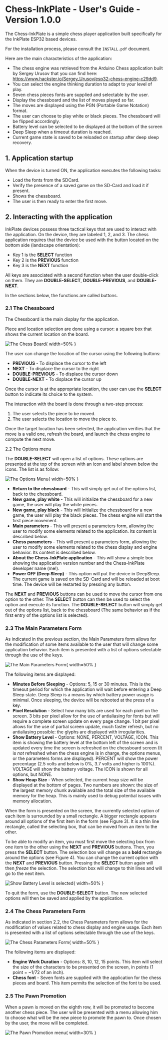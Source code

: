 # Chess-InkPlate - User's Guide - Version 1.0.0

The Chess-InkPlate is a simple chess player application built specifically for the InkPlate ESP32 based devices.

For the installation process, please consult the `INSTALL.pdf` document.

Here are the main characteristics of the application:

- The chess engine was retrieved from the Arduino Chess application built by Sergey Urusov that you can find here: https://www.hackster.io/Sergey_Urusov/esp32-chess-engine-c29dd9.
- You can select the engine thinking duration to adapt to your level of play.
- Seven chess pieces fonts are supplied and selectable by the user.
- Display the chessboard and the list of moves played so far. 
- The moves are displayed using the PGN (Portable Game Notation) format.
- The user can choose to play white or black pieces. The chessboard will be flipped accordingly.
- Battery level can be selected to be displayed at the bottom of the screen
- Deep Sleep when a timeout duration is reached.
- Current game state is saved to be reloaded on startup after deep sleep recovery.
  
## 1. Application startup

When the device is turned ON, the application executes the following tasks:

- Load the fonts from the SDCard.
- Verify the presence of a saved game on the SD-Card and load it if present.
- Shows the chessboard. 
- The user is then ready to enter the first move.

## 2. Interacting with the application

InkPlate devices possess three tactical keys that are used to interact with the application. On the device, they are labeled 1, 2, and 3. The chess application requires that the device be used with the button located on the bottom side (landscape orientation):

  - Key 1 is the **SELECT** function
  - Key 2 is the **PREVIOUS** function
  - Key 3 is the **NEXT** function

All keys are associated with a second function when the user double-click on them. They are **DOUBLE-SELECT**, **DOUBLE-PREVIOUS**, and **DOUBLE-NEXT**.

In the sections below, the functions are called buttons.

### 2.1 The Chessboard

The Chessboard is the main display for the application. 

Piece and location selection are done using a cursor: a square box that shows the current location on the board. 

![The Chess Board](pictures/chess-board.png){ width=50% }

The user can change the location of the cursor using the following buttons:

- **PREVIOUS** - To displace the cursor to the left
- **NEXT** - To displace the cursor to the right
- **DOUBLE-PREVIOUS** - To displace the cursor down
- **DOUBLE-NEXT** - To displace the cursor up

Once the cursor is at the appropriate location, the user can use the **SELECT** button to indicate its choice to the system.

The interaction with the board is done through a two-step process:

1. The user selects the piece to be moved.
2. The user selects the location to move the piece to.

Once the target location has been selected, the application verifies that the move is a valid one, refresh the board, and launch the chess engine to compute the next move.

2.2 The Options menu

The **DOUBLE-SELECT** will open a list of options. These options are presented at the top of the screen with an icon and label shown below the icons. The list is as follow:

![The Options Menu](pictures/options-menu.png){ width=50% }

- **Return to the chessboard** - This will simply get out of the options list, back to the chessboard.
- **New game, play white** - This will initialize the chessboard for a new game, the user will play the white pieces. 
- **New game, play black** - This will initialize the chessboard for a new game, the user will play the black pieces. The chess engine will start the first piece movement.
- **Main parameters** - This will present a parameters form, allowing the user to modify some elements related to the application. Its content is described below.
- **Chess parameters** - This will present a parameters form, allowing the user to modify some elements related to the chess display and engine behavior. Its content is described below.
- **About the Chess-InkPlate application** - This will show a simple box showing the application version number and the Chess-InkPlate developer name (me!).
- **Power OFF (Deep Sleep)** - This option will put the device in DeepSleep. The current game is saved on the SD-Card and will be reloaded at boot time. The device will be restarted by pressing any button.

The **NEXT** and **PREVIOUS** buttons can be used to move the cursor from one option to the other. The **SELECT** button can then be used to select the option and execute its function. The **DOUBLE-SELECT** button will simply get out of the options list, back to the chessboard (The same behavior as if the first entry of the options list is selected).

### 2.3 The Main Parameters Form

As indicated in the previous section, the Main Parameters form allows for the modification of some items available to the user that will change some application behavior. Each item is presented with a list of options selectable through the use of the keys.

![The Main Parameters Form](pictures/main-parameters-form.png){ width=50% }

The following items are displayed:

- **Minutes Before Sleeping** - Options: 5, 15 or 30 minutes. This is the timeout period for which the application will wait before entering a Deep Sleep state. Deep Sleep is a means by which battery power usage is minimal. Once sleeping, the device will be rebooted at the press of a key.
- **Pixel Resolution** - Select how many bits are used for each pixel on the screen. 3 bits per pixel allow for the use of antialiasing for fonts but will require a complete screen update on every page change. 1 bit per pixel allows for the use of partial screen update, much faster refresh, but no antialiasing possible: the glyphs are displayed with irregularities.
- **Show Battery Level** - Options: NONE, PERCENT, VOLTAGE, ICON. This item is showing the battery level at the bottom left of the screen and is updated every time the screen is refreshed on the chessboard screen (It is *not* refreshed when the chess engine is in charge, the options menus, or the parameters forms are displayed). PERCENT will show the power percentage (2.5 volts and below is 0%, 3.7 volts and higher is 100%). VOLTAGE will show the battery voltage. The ICON is shown for all options, but NONE.
- **Show Heap Size** - When selected, the current heap size will be displayed at the bottom of pages. Two numbers are shown: the size of the largest memory chunk available and the total size of the available memory for the heap. This is mainly used to debug potential issues with memory allocation.
   
When the form is presented on the screen, the currently selected option of each item is surrounded by a small rectangle. A bigger rectangle appears around all options of the first item in the form (see Figure 3). It is a thin line rectangle, called the selecting box, that can be moved from an item to the other.

To be able to modify an item, you must first move the selecting box from one item to the other using the **NEXT** and **PREVIOUS** buttons. Then, you press the **SELECT** button. The selection box will change as a **bold** rectangle around the options (see Figure 4). You can change the current option with the **NEXT** and **PREVIOUS** button. Pressing the **SELECT** button again will then *freeze* the selection. The selection box will change to thin lines and will go to the next item.

![Show Battery Level is selected](pictures/parameters-after-selection.png){ width=50% }

To quit the form, use the **DOUBLE-SELECT** button. The new selected options will then be saved and applied by the application.

### 2.4 The Chess Parameters Form

As indicated in section 2.2, the Chess Parameters form allows for the modification of values related to chess display and engine usage. Each item is presented with a list of options selectable through the use of the keys.

![The Chess Parameters Form](pictures/chess-parameters-form.png){ width=50% }

The following items are displayed:

- **Engine Work Duration** - Options: 8, 10, 12, 15 points. This item will select the size of the characters to be presented on the screen, in points (1 point = ~1/72 of an inch). 
- **Chess font** - Seven fonts are supplied with the application for the chess pieces and board. This item permits the selection of the font to be used. 
   
### 2.5 The Pawn Promotion

When a pawn is moved on the eighth row, it will be promoted to become another chess piece. The user will be presented with a menu allowing him to choose what will be the new piece to promote the pawn to. Once chosen by the user, the move will be completed.

![The Pawn Promotion menu](pictures/pawn-promotion.png){ width=30% }
